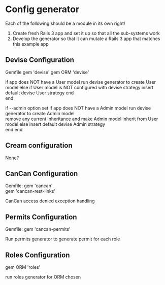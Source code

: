 # Config generator

Each of the following should be a module in its own right!

1. Create fresh Rails 3 app and set it up so that all the sub-systems work
2. Develop the generator so that it can mutate a Rails 3 app that matches this example app

## Devise Configuration

Gemfile
gem 'devise' 
gem ORM 'devise'

if app does NOT have a User model
  run devise generator to create User model
else
  if User model is NOT configured with devise strategy
    insert default devise User strategy
  end    
end

if --admin option set 
  if app does NOT have a Admin model
    run devise generator to create Admin model  
    remove any current inheritance
    and make Admin model inherit from User model 
  else
    insert default devise Admin strategy    
  end
end

## Cream configuration

None?

## CanCan Configuration

Gemfile:
gem 'cancan'  
gem 'cancan-rest-links' 

CanCan access denied exception handling

## Permits Configuration

Gemfile:
gem 'cancan-permits'

Run permits generator to generate permit for each role

## Roles Configuration

gem ORM 'roles'

run roles generator for ORM chosen 
